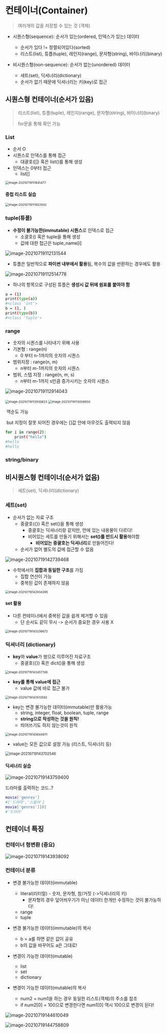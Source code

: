# 컨테이너(Container)

> 여러개의 값을 저장할 수 있는 것 (객체)

- 시퀀스형(sequence): 순서가 있는(ordered, 인덱스가 있는) 데이터
  - 순서가 있다 != 정렬되어있다(sorted)
  - 리스트(list), 튜플(tuple), 레인지(range), 문자형(string), 바이너리(binary)

- 비시퀀스형(non-sequence): 순서가 없는(unordered) 데이터
  - 세트(set), 딕셔너리(dictionary)
  - 순서가 없기 때문에 딕셔너리는 키(key)로 접근



## 시퀀스형 컨테이너(순서가 있음)

> 리스트(list), 튜플(tuple), 레인지(range), 문자형(string), 바이너리(binary)
>
> for문을 통해 확인 가능



### List

- 순서 O
- 시퀀스로 인덱스를 통해 접근
  - 대괄호([]) 혹은 list()를 통해 생성
- 인덱스는 0부터 접근
  - list[]

<img src="photo/image-20210719111841477.png" alt="image-20210719111841477" style="zoom:67%;" />

#### 중첩 리스트 실습

<img src="photo/image-20210719111922932.png" alt="image-20210719111922932" style="zoom:67%;" />



### tuple(튜플)

- **수정이 불가능한(immutable) 시퀀스**로 인덱스로 접근
  - 소괄호() 혹은 tuple을 통해 생성
  - 값에 대한 접근은 tuple_name[i]

![image-20210719112131544](photo/image-20210719112131544.png)



- 튜플은 일반적으로 **파이썬 내부에서 활용**됨, 복수의 값을 반환하는 경우에도 활용

![image-20210719112514778](photo/image-20210719112514778.png)



- 하나의 항목으로 구성된 튜플은 **생성시 값 뒤에 쉼표를 붙여야 함**

``` bash
a = (1)
print(type(a))
#<class 'int'>
b = (1, )
print(type(b))
#<class 'tuple'>
```



### range

- 숫자의 시퀀스를 나타내기 위해 사용
- 기본형 : range(n)
  - 0 부터 n-1까지의 숫자의 시퀀스
- 범위지정 : range(n, m)
  - n부터 m-1까지의 숫자의 시퀀스
- 범위, 스텝 지정 : range(n, m, s)
  - n부터 m-1까지 s만큼 증가시키는 숫자의 시퀀스

![image-20210719112914043](photo/image-20210719112914043.png)

<img src="photo/image-20210719112935823.png" alt="image-20210719112935823" style="zoom:67%;" />



<img src="photo/image-20210719113008950.png" alt="image-20210719113008950" style="zoom:67%;" />

​						역순도 가능

​						but 지정이 잘못 되어진 경우에는 []값 안에 아무것도 출력되지 않음

```bash
for i in range(2):
	print("hello")
#hello
#hello
```



### string/binary





## 비시퀀스형 컨테이너(순서가 없음)

> 세트(set), 딕셔너리(dictionary)



### 세트(set)

- 순서가 없는 자료 구조
  - 중괄호({}) 혹은 set()을 통해 생성
    - 중괄호는 딕셔너리랑 같지만, 안에 있는 내용물이 다르다!
    - 비어있는 세트를 만들기 위해서는 **set()를 반드시 활용**해야함
      - **비어있는 중괄호는 딕셔너리**로 만들어진다!
  - 순서가 없어 별도의 값에 접근할 수 없음

![image-20210719142739468](photo/image-20210719142739468.png)



- 수학에서의 **집합과 동일한 구조**를 가짐
  - 집합 연산이 가능
  - 중복된 값이 존재하지 않음

<img src="photo/image-20210719142934395.png" alt="image-20210719142934395" style="zoom: 67%;" />



#### set 활용

- 다른 컨테이너에서 중복된 값을 쉽게 제거할 수 있음
  - 단 순서도 같이 무시 -> 순서가 중요한 경우 사용 X

<img src="photo/image-20210719143236672.png" alt="image-20210719143236672" style="zoom:67%;" />



### 딕셔너리 (dictionary)

- **key**와 **value**가 쌍으로 이루어진 자료구조
  - 중괄호({}) 혹은 dict()을 통해 생성

<img src="photo/image-20210719143457749.png" alt="image-20210719143457749" style="zoom:67%;" />

- **key를 통해 value에 접근**
  - value 값에 바로 접근 불가

<img src="photo/image-20210719143513592.png" alt="image-20210719143513592" style="zoom:67%;" />

- key는 변경 불가능한 데이터(immutable)만 활용가능
  - string, integer, float, boolean, tuple, range
  - **string으로 작성하는 것을 원칙!**
  - 띄어쓰기도 하지 않는것이 원칙

<img src="photo/image-20210719143644971.png" alt="image-20210719143644971" style="zoom:67%;" />

- value는 모든 값으로 설정 가능 (리스트, 딕셔너리 등)

<img src="photo/image-20210719143702546.png" alt="image-20210719143702546" style="zoom:80%;" />

#### 딕셔너리 실습

![image-20210719143759400](photo/image-20210719143759400.png)

드라마를 출력하는 코드..?

```bash
movie['genres']
#['드라마','스릴러']
movie['genres'][0]
#'드라마'
```





## 컨테이너 특징



### 컨테이너 형변환 (중요)

![image-20210719143938092](photo/image-20210719143938092.png)



### 컨테이너 분류

- 변경 불가능한 데이터(immutable)
  - literal(리터럴) - 숫자, 문자형, 참/거짓 (->딕셔너리의 키)
    - 문자형의 경우 덮어씌우기가 아닌 데이터 한개만 수정하는 것이 불가능하다!
  - range
  - tuple
- 변경 불가능한 데이터(immutable)의 복사
  - b = a를 하면 같은 값이 공유
  - b의 값을 바꾸어도 a은 그대로!

- 변경이 가능한 데이터(mutable)
  - list
  - set
  - dictionary

- 변경이 가능한 데이터(mutable)의 복사
  - num2 = num1을 하는 경우 동일한 리스트(객체)의 주소를 참조
  - if num2[0] = 100으로 변경한다면 num1[0] 역시 100으로 변경이 된다!

![image-20210719144610049](photo/image-20210719144610049.png)



![image-20210719144758809](photo/image-20210719144758809.png)
